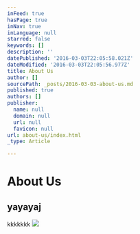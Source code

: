 ```yaml
---
inFeed: true
hasPage: true
inNav: true
inLanguage: null
starred: false
keywords: []
description: ''
datePublished: '2016-03-03T22:05:58.021Z'
dateModified: '2016-03-03T22:05:56.977Z'
title: About Us
author: []
sourcePath: _posts/2016-03-03-about-us.md
published: true
authors: []
publisher:
  name: null
  domain: null
  url: null
  favicon: null
url: about-us/index.html
_type: Article

---
```

# About Us

## yayayaj

kkkkkkk
![](https://the-grid-user-content.s3-us-west-2.amazonaws.com/3d852adc-43a7-4573-bee2-f5d2ca6070f2.jpg)